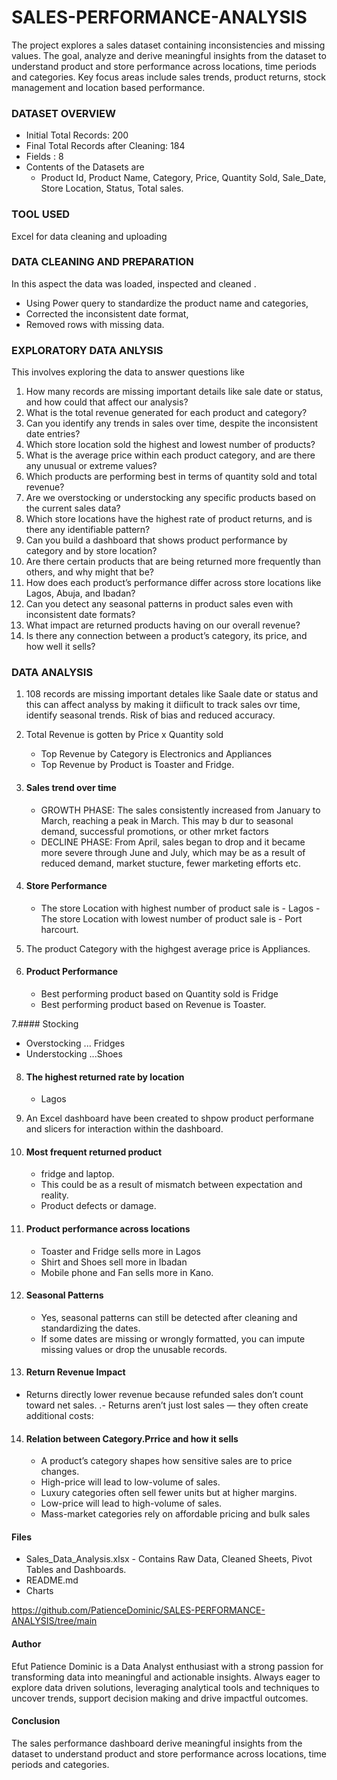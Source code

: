 # SALES-PERFORMANCE-ANALYSIS
The project explores a sales  dataset containing inconsistencies and missing values. The goal, analyze and derive meaningful insights from the dataset to understand product and store performance across locations, time periods and categories. Key focus areas include sales trends, product returns, stock management and location based performance.

### DATASET OVERVIEW
- Initial Total Records: 200
- Final Total Records after Cleaning: 184
- Fields : 8
- Contents of the Datasets are
    - Product Id, Product Name, Category, Price, Quantity Sold, Sale_Date, Store Location, Status, Total sales.

### TOOL USED
Excel for data cleaning and uploading 

### DATA CLEANING AND PREPARATION
In this aspect the data was loaded, inspected and cleaned . 
  - Using Power query to standardize the product name and categories,
  - Corrected the inconsistent date format,
  - Removed rows with missing data.

### EXPLORATORY DATA ANLYSIS
This involves exploring the data to answer questions like
1. How many records are missing important details like sale date or status, and how could that affect our analysis?
2. What is the total revenue generated for each product and category?
3. Can you identify any trends in sales over time, despite the inconsistent date entries?
4. Which store location sold the highest and lowest number of products?
5. What is the average price within each product category, and are there any unusual or extreme values?
6. Which products are performing best in terms of quantity sold and total revenue?
7. Are we overstocking or understocking any specific products based on the current sales data?
8. Which store locations have the highest rate of product returns, and is there any identifiable pattern?
9. Can you build a dashboard that shows product performance by category and by store location?
10. Are there certain products that are being returned more frequently than others, and why might that be?
11. How does each product’s performance differ across store locations like Lagos, Abuja, and Ibadan?
12. Can you detect any seasonal patterns in product sales even with inconsistent date formats?
13. What impact are returned products having on our overall revenue?
14. Is there any connection between a product’s category, its price, and how well it sells?

### DATA ANALYSIS
1. 108 records are missing important detales like Saale date or status
 and this can affect analyss by making it diificult to track sales ovr time, identify seasonal trends. Risk of bias and reduced accuracy.

2. Total Revenue is gotten by Price x Quantity sold
   - Top Revenue by Category is Electronics and Appliances
   - Top Revenue by Product is Toaster and Fridge.

3. #### Sales trend over time
   - GROWTH PHASE: The sales consistently increased from January to March, reaching a peak in March. This may b dur to seasonal demand, successful promotions, or other mrket factors
   - DECLINE PHASE:  From April, sales began to drop and it became more severe through June and July, which may be as a result of reduced demand, market stucture, fewer marketing         efforts etc.
4. #### Store Performance
    - The store Location with highest number of product sale is - Lagos                                                                                                                    - The store Location with lowest number of product sale is - Port harcourt.

5. The product Category with the highgest average price is Appliances.

6. #### Product Performance
    - Best performing product based on Quantity sold is Fridge
    - Best performing product based on Revenue is Toaster. 

7.#### Stocking
 - Overstocking ... Fridges
 - Understocking ...Shoes

8. #### The highest returned rate by location
    - Lagos

9. An Excel dashboard have been created to shpow product performane and slicers for interaction within the dashboard.

10. #### Most frequent returned product 
     - fridge and laptop.
     - This could be as a result of mismatch between expectation and reality.
     - Product defects or damage.

11. #### Product  performance across locations
    - Toaster and Fridge sells more in Lagos
    - Shirt and Shoes sell more in Ibadan
    - Mobile phone and Fan sells more in Kano.

12. #### Seasonal Patterns
    - Yes, seasonal patterns can still be detected after cleaning and standardizing the dates.
    - If some dates are missing or wrongly formatted, you can impute missing values or drop the unusable records.

13. #### Return Revenue Impact
 - Returns directly lower revenue because refunded sales don’t count toward net sales.
.- Returns aren’t just lost sales — they often create additional costs:

14. #### Relation between Category.Prrice and how it sells
    - A product’s category shapes how sensitive sales are to price changes.
    - High-price will lead to low-volume of sales.
    - Luxury categories often sell fewer units but at higher margins.
    - Low-price will lead to high-volume of sales.
    - Mass-market categories rely on affordable pricing and bulk sales

#### Files
 - Sales_Data_Analysis.xlsx - Contains Raw Data, Cleaned Sheets, Pivot Tables and Dashboards.
 - README.md
 - Charts

https://github.com/PatienceDominic/SALES-PERFORMANCE-ANALYSIS/tree/main

#### Author
Efut Patience Dominic is a Data Analyst enthusiast with a strong passion for transforming data into meaningful and  actionable insights. Always eager to explore data driven solutions, leveraging analytical tools and techniques to uncover trends, support decision making and drive impactful outcomes. 

#### Conclusion
The sales performance dashboard derive meaningful insights from the dataset to understand product and store performance across locations, time periods and categories. 







